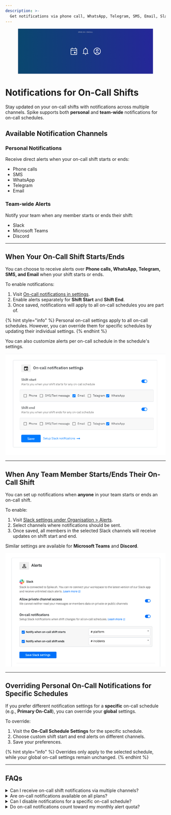 ```yaml
---
description: >-
  Get notifications via phone call, WhatsApp, Telegram, SMS, Email, Slack, Microsoft Teams, and Discord when your on-call shift starts and ends.
---
```

<figure><img src="../.gitbook/assets/oncall/oncall-notifications--cover.png" alt="On-call shift rotations alerts on Spike"><figcaption></figcaption></figure>

# Notifications for On-Call Shifts

Stay updated on your on-call shifts with notifications across multiple channels. Spike supports both **personal** and **team-wide** notifications for on-call schedules.

## Available Notification Channels

### **Personal Notifications**
Receive direct alerts when your on-call shift starts or ends:
- Phone calls
- SMS
- WhatsApp
- Telegram
- Email

### **Team-wide Alerts**
Notify your team when any member starts or ends their shift:
- Slack
- Microsoft Teams
- Discord

---

## When Your On-Call Shift Starts/Ends

You can choose to receive alerts over **Phone calls, WhatsApp, Telegram, SMS, and Email** when your shift starts or ends. 

To enable notifications:
1. Visit [On-call notifications in settings](https://app.spike.sh/settings/personal-on-call).
2. Enable alerts separately for **Shift Start** and **Shift End**.
3. Once saved, notifications will apply to all on-call schedules you are part of.

{% hint style="info" %}
Personal on-call settings apply to all on-call schedules. However, you can override them for specific schedules by updating their individual settings.
{% endhint %}

You can also customize alerts per on-call schedule in the schedule's settings.

![Personal On-call notifications](<../.gitbook/assets/oncall/oncall-notifications.png>)

---

## When Any Team Member Starts/Ends Their On-Call Shift

You can set up notifications when **anyone** in your team starts or ends an on-call shift. 

To enable:
1. Visit [Slack settings under Organisation > Alerts](https://app.spike.sh/settings/general/alerts).
2. Select channels where notifications should be sent.
3. Once saved, all members in the selected Slack channels will receive updates on shift start and end.

Similar settings are available for **Microsoft Teams** and **Discord**.

![Slack notifications for shift start and ends](<../.gitbook/assets/oncall/oncall-notifications--slack.png>)

---

## Overriding Personal On-Call Notifications for Specific Schedules

If you prefer different notification settings for a **specific** on-call schedule (e.g., **Primary On-Call**), you can override your **global** settings.

To override:
1. Visit the **On-Call Schedule Settings** for the specific schedule.
2. Choose custom shift start and end alerts on different channels.
3. Save your preferences.

{% hint style="info" %}
Overrides only apply to the selected schedule, while your global on-call settings remain unchanged.
{% endhint %}

---

## FAQs
<details> 
<summary>Can I receive on-call shift notifications via multiple channels?</summary> 
Yes, you can enable multiple channels such as Phone calls, SMS, WhatsApp, Telegram, and Email for personal notifications. Team-wide notifications can be sent to Slack, Microsoft Teams, and Discord.
</details> 
<details>
<summary>Are on-call notifications available on all plans?</summary> 
Yes, on-call notifications are available on all plans. 
</details>
<details>
<summary>Can I disable notifications for a specific on-call schedule?</summary>
No, notifications apply to all on-call schedules globally. If you wish to disable them, you will need to turn off **on-call notifications** in your [personal settings](https://app.spike.sh/settings/personal-on-call).
</details>
<details>  
<summary>Do on-call notifications count toward my monthly alert quota?</summary>  
Yes, for plans with limited alerts per month, on-call shift notifications are included in your monthly quota.  
</details>